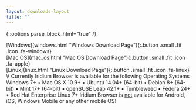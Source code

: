 ```yaml
---
layout: downloads-layout
title: ""
---
```


{::options parse_block_html="true" /}

<div class="row">
<div class="4u 12u$(small)">
[Windows](windows.html "Windows Download Page"){:.button .small .fit .icon .fa-windows}
</div>
<div class="4u 12u$(small)">
[Mac OS](mac_os.html "Mac OS Download Page"){:.button .small .fit .icon .fa-apple}
</div>
<div class="4u 12u$(small)">
[Linux](linux.html "Linux Download Page"){:.button .small .fit .icon .fa-linux}
</div>
</div>
\\
Currently Iridium Browser is available for the following Operating Systems    
<span class="os-text">
Windows 7+ &#8226;
 Mac OS X 10.9+ &#8226; 
 Ubuntu 14.04+ (64-bit) &#8226; 
 Debian 8+ (64-bit) &#8226; 
 Mint 17+ (64-bit) &#8226;
 openSUSE Leap 42.1+ &#8226; Tumbleweed &#8226;
 Fedora 24+ &#8226; Red Hat Enterprise Linux 7+     
</span>      
<span class="fa fa-warning"></span> Iridium Browser is <u>not</u> available for Android, iOS, Windows Mobile or any other mobile OS!
